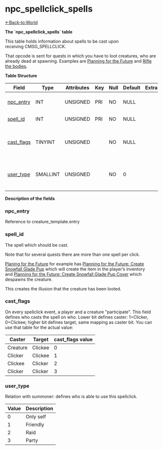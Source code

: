# npc\_spellclick\_spells

[<-Back-to:World](database-world)

**The \`npc\_spellclick\_spells\` table**

This table holds information about spells to be cast upon receiving CMSG\_SPELLCLICK.

That opcode is sent for quests in which you have to loot creatures, who are already dead at spawning. Examples are [Planning for the Future](http://www.wowhead.com/quest=11960) and [Rifle the bodies](http://www.wowhead.com/quest=11999).

**Table Structure**

| Field           | Type     | Attributes | Key | Null | Default | Extra | Comment                                                                 |
| --------------- | -------- | ---------- | --- | ---- | ------- | ----- | ----------------------------------------------------------------------- |
| [npc_entry][1]  | INT      | UNSIGNED   | PRI | NO   | NULL    |       | Reference to the creature_template table                                |
| [spell_id][2]   | INT      | UNSIGNED   | PRI | NO   | NULL    |       | The ID of the spell to be cast                                          |
| [cast_flags][3] | TINYINT  | UNSIGNED   |     | NO   | NULL    |       | Who casts the spell on who, creature <=> player (values: 0-3)           |
| [user_type][4]  | SMALLINT | UNSIGNED   |     | NO   | 0       |       | Relation with summoner: 0-no 1-friendly 2-raid 3-party player can click |

[1]: #npc_entry
[2]: #spell_id
[3]: #cast_flags
[4]: #user_type

**Description of the fields**

### npc\_entry

Reference to creature\_template.entry

### spell\_id

The spell which should be cast.

Note that for several quests there are more than one spell per click.

[Planing for the Future](http://www.wowhead.com/quest=11960) for example has [Planning for the Future: Create Snowfall Glade Pup](http://www.wowhead.com/spell=46773) which will create the item in the player’s inventory
and [Planning for the Future: Create Snowfall Glade Pup Cover](http://www.wowhead.com/spell=46167) which despawns the creature.

This creates the illusion that the creature has been looted.

### cast\_flags

On every spellclick event, a player and a creature "participate". This field defines who casts the spell on who.
Lower bit defines caster: 1=Clicker, 0=Clickee; higher bit defines target, same mapping as caster bit.
You can use that table for the actual value:

| Caster   | Target  | cast\_flags value |
| -------- | ------- | ----------------- |
| Creature | Clickee | 0                 |
| Clicker  | Clickee | 1                 |
| Clickee  | Clicker | 2                 |
| Clicker  | Clicker | 3                 |

### user\_type

Relation with summoner: defines who is able to use this spellclick.

| Value | Description |
| ----- | ----------- |
| 0     | Only self   |
| 1     | Friendly    |
| 2     | Raid        |
| 3     | Party       |
